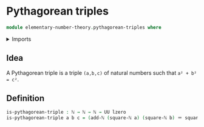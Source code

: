 # Pythagorean triples

```agda
module elementary-number-theory.pythagorean-triples where
```

<details><summary>Imports</summary>
```agda
open import foundation.identity-types
open import foundation.universe-levels
open import elementary-number-theory.addition-natural-numbers
open import elementary-number-theory.multiplication-natural-numbers
open import elementary-number-theory.natural-numbers
```
</details>

## Idea

A Pythagorean triple is a triple `(a,b,c)` of natural numbers such that `a² + b² = c²`.

## Definition

```agda
is-pythagorean-triple : ℕ → ℕ → ℕ → UU lzero
is-pythagorean-triple a b c = (add-ℕ (square-ℕ a) (square-ℕ b) ＝ square-ℕ c)
```

